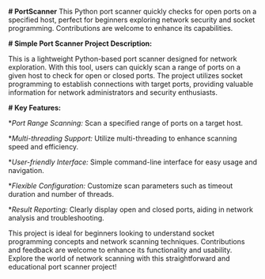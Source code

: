 **# PortScanner**
This Python port scanner quickly checks for open ports on a specified host, perfect for beginners exploring network security and socket programming. Contributions are welcome to enhance its capabilities.

**# Simple Port Scanner Project Description:**

This is a lightweight Python-based port scanner designed for network exploration. With this tool, users can quickly scan a range of ports on a given host to check for open or closed ports. The project utilizes socket programming to establish connections with target ports, providing valuable information for network administrators and security enthusiasts.

**# Key Features:**

*_Port Range Scanning:_ Scan a specified range of ports on a target host.

*_Multi-threading Support:_ Utilize multi-threading to enhance scanning speed and efficiency.

*_User-friendly Interface:_ Simple command-line interface for easy usage and navigation.

*_Flexible Configuration:_ Customize scan parameters such as timeout duration and number of threads.

*_Result Reporting:_ Clearly display open and closed ports, aiding in network analysis and troubleshooting.

This project is ideal for beginners looking to understand socket programming concepts and network scanning techniques. Contributions and feedback are welcome to enhance its functionality and usability. Explore the world of network scanning with this straightforward and educational port scanner project!
